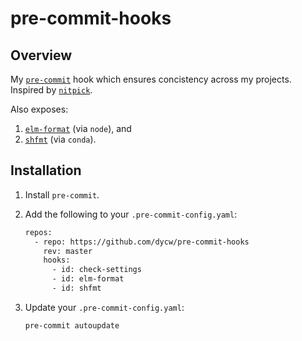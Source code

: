 # pre-commit-hooks

## Overview

My [`pre-commit`](https://pre-commit.com/) hook which ensures concistency
across my projects. Inspired by [`nitpick`](https://github.com/andreoliwa/nitpick).

Also exposes:

1. [`elm-format`](https://github.com/avh4/elm-format) (via `node`), and
1. [`shfmt`](https://anaconda.org/conda-forge/go-shfmt) (via `conda`).

## Installation

1. Install `pre-commit`.
1. Add the following to your `.pre-commit-config.yaml`:

   ```bash
   repos:
     - repo: https://github.com/dycw/pre-commit-hooks
       rev: master
       hooks:
         - id: check-settings
         - id: elm-format
         - id: shfmt
   ```

1. Update your `.pre-commit-config.yaml`:

   ```bash
   pre-commit autoupdate
   ```
